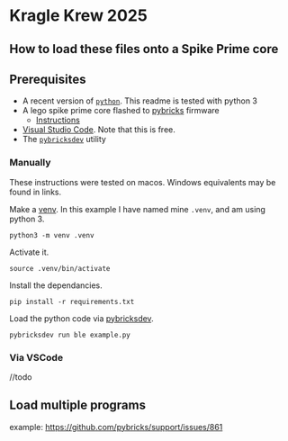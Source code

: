 # Kragle Krew 2025

## How to load these files onto a Spike Prime core

## Prerequisites

- A recent version of [`python`](https://www.python.org/). This readme is tested with python 3
- A lego spike prime core flashed to [pybricks](https://pybricks.com/) firmware
  - [Instructions](https://pybricks.com/learn/getting-started/install-pybricks/)
- [Visual Studio Code](https://code.visualstudio.com/). Note that this is free.
- The [`pybricksdev`](https://github.com/pybricks/pybricksdev) utility

### Manually

These instructions were tested on macos. Windows equivalents may be found in links.

Make a [venv](https://docs.python.org/3/library/venv.html). In this example I have named mine `.venv`, and am using python 3.

```shell
python3 -m venv .venv
```

Activate it.

```shell
source .venv/bin/activate
```

Install the dependancies.

```shell
pip install -r requirements.txt
```

Load the python code via [pybricksdev](https://github.com/pybricks/pybricksdev).

```shell
pybricksdev run ble example.py 
```

### Via VSCode

//todo

## Load multiple programs

example: https://github.com/pybricks/support/issues/861